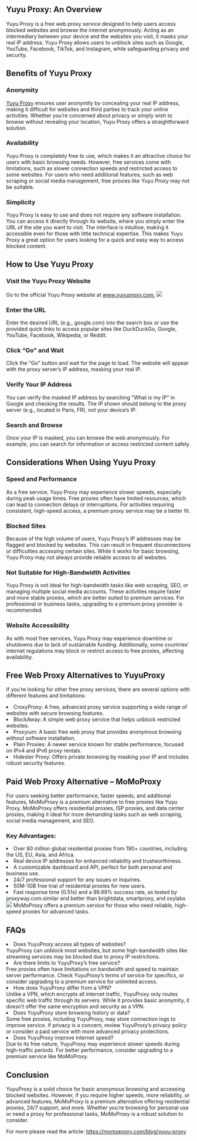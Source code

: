 <h2>Yuyu Proxy: An Overview</h2>
Yuyu Proxy is a free web proxy service designed to help users access blocked websites and browse the internet anonymously. Acting as an intermediary between your device and the websites you visit, it masks your real IP address. Yuyu Proxy allows users to unblock sites such as Google, YouTube, Facebook, TikTok, and Instagram, while safeguarding privacy and security.

<h2>Benefits of Yuyu Proxy</h2>

<h3>Anonymity</h3>
<a href="https://momoproxy.com/blog/yuyu-proxy">Yuyu Proxy</a> ensures user anonymity by concealing your real IP address, making it difficult for websites and third parties to track your online activities. Whether you’re concerned about privacy or simply wish to browse without revealing your location, Yuyu Proxy offers a straightforward solution.

<h3>Availability</h3>
Yuyu Proxy is completely free to use, which makes it an attractive choice for users with basic browsing needs. However, free services come with limitations, such as slower connection speeds and restricted access to some websites. For users who need additional features, such as web scraping or social media management, free proxies like Yuyu Proxy may not be suitable.

<h3>Simplicity</h3>
Yuyu Proxy is easy to use and does not require any software installation. You can access it directly through its website, where you simply enter the URL of the site you want to visit. The interface is intuitive, making it accessible even for those with little technical expertise. This makes Yuyu Proxy a great option for users looking for a quick and easy way to access blocked content.

<h2>How to Use Yuyu Proxy</h2>

<h3>Visit the Yuyu Proxy Website</h3>
Go to the official Yuyu Proxy website at <a href="https://www.yuyuproxy.com">www.yuyuproxy.com.</a>
<img src="https://momoproxy.com/_next/image?url=https%3A%2F%2Fmomoproxy.com%2Fimage%2F20241129_1732850592243.png&w=3840&q=75">

<h3>Enter the URL</h3>
Enter the desired URL (e.g., google.com) into the search box or use the provided quick links to access popular sites like DuckDuckGo, Google, YouTube, Facebook, Wikipedia, or Reddit.

<h3>Click “Go” and Wait</h3>
Click the "Go" button and wait for the page to load. The website will appear with the proxy server’s IP address, masking your real IP.

<h3>Verify Your IP Address</h3>
You can verify the masked IP address by searching "What is my IP" in Google and checking the results. The IP shown should belong to the proxy server (e.g., located in Paris, FR), not your device’s IP.

<h3>Search and Browse</h3>
Once your IP is masked, you can browse the web anonymously. For example, you can search for information or access restricted content safely.

<h2>Considerations When Using Yuyu Proxy</h2>

<h3>Speed and Performance</h3>
As a free service, Yuyu Proxy may experience slower speeds, especially during peak usage times. Free proxies often have limited resources, which can lead to connection delays or interruptions. For activities requiring consistent, high-speed access, a premium proxy service may be a better fit.

<h3>Blocked Sites</h3>
Because of the high volume of users, Yuyu Proxy’s IP addresses may be flagged and blocked by websites. This can result in frequent disconnections or difficulties accessing certain sites. While it works for basic browsing, Yuyu Proxy may not always provide reliable access to all websites.

<h3>Not Suitable for High-Bandwidth Activities</h3>
Yuyu Proxy is not ideal for high-bandwidth tasks like web scraping, SEO, or managing multiple social media accounts. These activities require faster and more stable proxies, which are better suited to premium services. For professional or business tasks, upgrading to a premium proxy provider is recommended.

<h3>Website Accessibility</h3>
As with most free services, Yuyu Proxy may experience downtime or shutdowns due to lack of sustainable funding. Additionally, some countries’ internet regulations may block or restrict access to free proxies, affecting availability.

<h2>Free Web Proxy Alternatives to YuyuProxy</h2>

If you’re looking for other free proxy services, there are several options with different features and limitations:

<li>CroxyProxy: A free, advanced proxy service supporting a wide range of websites with secure browsing features.</li>
<li>BlockAway: A simple web proxy service that helps unblock restricted websites.</li>
<li>Proxyium: A basic free web proxy that provides anonymous browsing without software installation.</li>
<li>Plain Proxies: A newer service known for stable performance, focused on IPv4 and IPv6 proxy rentals.</li>
<li>Hidester Proxy: Offers private browsing by masking your IP and includes robust security features.</li>

<h2>Paid Web Proxy Alternative – MoMoProxy</h2>

For users seeking better performance, faster speeds, and additional features, MoMoProxy is a premium alternative to free proxies like Yuyu Proxy. MoMoProxy offers residential proxies, ISP proxies, and data center proxies, making it ideal for more demanding tasks such as web scraping, social media management, and SEO.

<h3>Key Advantages:</h3>

<li>Over 80 million global residential proxies from 190+ countries, including the US, EU, Asia, and Africa.</li>
<li>Real device IP addresses for enhanced reliability and trustworthiness.</li>
<li>A customizable dashboard and API, perfect for both personal and business use.</li>
<li>24/7 professional support for any issues or inquiries.</li>
<li>50M-1GB free trial of residential proxies for new users.</li>
<li>Fast response time (0.51s) and a 99.99% success rate, as tested by proxyway.com.similar and better than brightdata, smartproxy, and oxylabs</li>
<img src="https://momoproxy.com/_next/image?url=https%3A%2F%2Fmomoproxy.com%2Fimage%2F20241203_1733222199117.png&w=3840&q=75">
MoMoProxy offers a premium service for those who need reliable, high-speed proxies for advanced tasks.

<h2>FAQs</h2>

<li>Does YuyuProxy access all types of websites?</li>
YuyuProxy can unblock most websites, but some high-bandwidth sites like streaming services may be blocked due to proxy IP restrictions.

<li>Are there limits to YuyuProxy’s free service?</li>
Free proxies often have limitations on bandwidth and speed to maintain server performance. Check YuyuProxy’s terms of service for specifics, or consider upgrading to a premium service for unlimited access.

<li>How does YuyuProxy differ from a VPN?</li>
Unlike a VPN, which encrypts all internet traffic, YuyuProxy only routes specific web traffic through its servers. While it provides basic anonymity, it doesn’t offer the same encryption and security as a VPN.

<li>Does YuyuProxy store browsing history or data?</li>
Some free proxies, including YuyuProxy, may store connection logs to improve service. If privacy is a concern, review YuyuProxy’s privacy policy or consider a paid service with more advanced privacy protections.

<li>Does YuyuProxy improve internet speed?</li>
Due to its free nature, YuyuProxy may experience slower speeds during high-traffic periods. For better performance, consider upgrading to a premium service like MoMoProxy.

<h2>Conclusion</h2>
YuyuProxy is a solid choice for basic anonymous browsing and accessing blocked websites. However, if you require higher speeds, more reliability, or advanced features, MoMoProxy is a premium alternative offering residential proxies, 24/7 support, and more. Whether you’re browsing for personal use or need a proxy for professional tasks, MoMoProxy is a robust solution to consider.

For more please read the article:
<a href="https://momoproxy.com/blog/yuyu-proxy">https://momoproxy.com/blog/yuyu-proxy</a>
